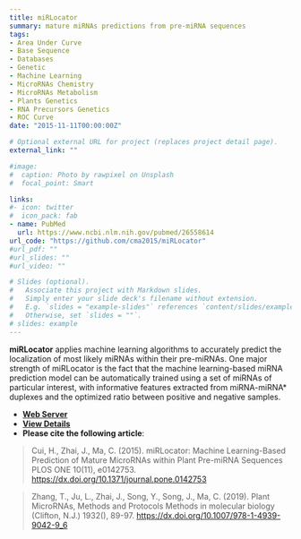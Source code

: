 ```yaml
---
title: miRLocator
summary: mature miRNAs predictions from pre-miRNA sequences
tags:
- Area Under Curve
- Base Sequence
- Databases
- Genetic
- Machine Learning
- MicroRNAs Chemistry
- MicroRNAs Metabolism
- Plants Genetics
- RNA Precursors Genetics
- ROC Curve
date: "2015-11-11T00:00:00Z"

# Optional external URL for project (replaces project detail page).
external_link: ""

#image:
#  caption: Photo by rawpixel on Unsplash
#  focal_point: Smart

links:
#- icon: twitter
#  icon_pack: fab
- name: PubMed
  url: https://www.ncbi.nlm.nih.gov/pubmed/26558614
url_code: "https://github.com/cma2015/miRLocator"
#url_pdf: ""
#url_slides: ""
#url_video: ""

# Slides (optional).
#   Associate this project with Markdown slides.
#   Simply enter your slide deck's filename without extension.
#   E.g. `slides = "example-slides"` references `content/slides/example-slides.md`.
#   Otherwise, set `slides = ""`.
# slides: example
---
```


**miRLocator** applies machine learning algorithms to accurately predict the localization of most likely miRNAs within their pre-miRNAs. One major strength of miRLocator is the fact that the machine learning-based miRNA prediction model can be automatically trained using a set of miRNAs of particular interest, with informative features extracted from miRNA-miRNA* duplexes and the optimized ratio between positive and negative samples.

* [**Web Server**](http://bioinfo.nwafu.edu.cn:8080/)
* [**View Details**](http://bioinfo.nwafu.edu.cn/publication/plos_one_2015_mirlocator/)
* **Please cite the following article**:<br>

> Cui, H., Zhai, J., Ma, C. (2015). miRLocator: Machine Learning-Based Prediction of Mature MicroRNAs within Plant Pre-miRNA Sequences PLOS ONE  10(11), e0142753. https://dx.doi.org/10.1371/journal.pone.0142753

> Zhang, T., Ju, L., Zhai, J., Song, Y., Song, J., Ma, C. (2019). Plant MicroRNAs, Methods and Protocols Methods in molecular biology (Clifton, N.J.)  1932(), 89-97. https://dx.doi.org/10.1007/978-1-4939-9042-9_6
